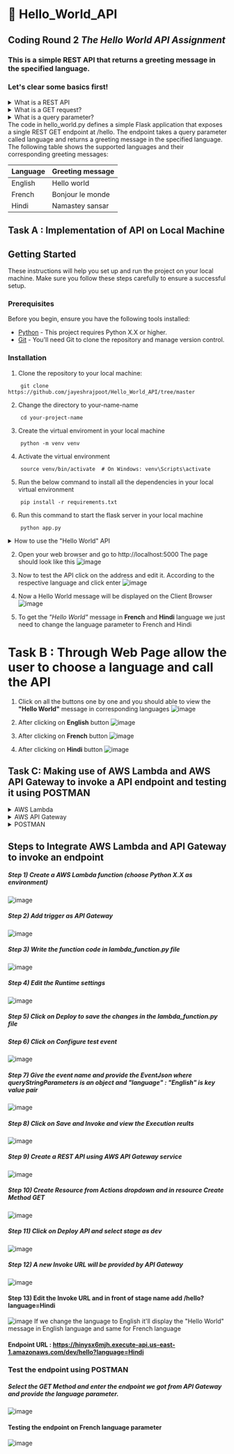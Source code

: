 # 📌 Hello_World_API
## Coding Round 2 _**The Hello World API Assignment**_
### This is a simple REST API that returns a greeting message in the specified language.
### Let's clear some basics first!
<details>

<summary>What is a REST API</summary>
A REST API is a way of accessing and interacting with data over the internet. REST stands for Representational 
State Transfer, and it is a set of architectural principles for designing web services.
</details>
<details><summary>What is a GET request?</summary>
A GET request is a HTTP request that is used to retrieve data from a server. The /hello endpoint in this API uses a GET request to get the greeting message for the specified language.
</details>
<details>
    <summary>What is a query parameter?</summary>
    A query parameter is a piece of information that is appended to the URL of a web request. The language query parameter in this API is used to specify the language of the greeting message.
</details>
The code in hello_world.py defines a simple Flask application that exposes a single REST GET endpoint at /hello. The endpoint takes a query parameter called language and returns a greeting message in the specified language. The following table shows the supported languages and their corresponding greeting messages:


| Language |    Greeting message |
|----------|   ------------------|
| English  |    Hello world      |
| French   |    Bonjour le monde | 
| Hindi	   |    Namastey sansar  |



## Task A : Implementation of API on Local Machine
## Getting Started

These instructions will help you set up and run the project on your local machine. Make sure you follow these steps carefully to ensure a successful setup.

### Prerequisites

Before you begin, ensure you have the following tools installed:

- [Python](https://www.python.org/downloads/) - This project requires Python X.X or higher.
- [Git](https://git-scm.com/downloads) - You'll need Git to clone the repository and manage version control.

### Installation

1. Clone the repository to your local machine:

```
    git clone https://github.com/jayeshrajpoot/Hello_World_API/tree/master
```
2. Change the directory to your-name-name
```
    cd your-project-name
```
3. Create the virtual enviroment in your local machine
```
    python -m venv venv
```
4. Activate the virtual environment
```
    source venv/bin/activate  # On Windows: venv\Scripts\activate
```
5. Run the below command to install all the dependencies in your local virtual environment
```
    pip install -r requirements.txt
```
6. Run this command to start the flask server in your local machine
```
    python app.py
```
<details>
    <summary>How to use the "Hello World" API</summary>
To use the "Hello World" API, you can use a web browser or a REST client.

To use a web browser, open the following URL in your browser:

http://localhost:5000/hello?language=English

The language parameter should be set to the language of the greeting message you want to receive. For example, to get a greeting message in French, you would use the following URL:

http://localhost:5000/hello?language=French

To use a REST client, you can use the following request:

GET http://localhost:5000/hello?language=English

The response will be a JSON object with the following structure:
{
"message": "Hello world"
}
</details>

2. Open your web browser and go to http://localhost:5000 The page should look like this
![image](https://github.com/jayeshrajpoot/Hello_World_API/assets/53878260/a78411d9-ae2c-408f-b31c-bf0f3b35f6d5)


3. Now to test the API click on the address and edit it. According to the respective language and click enter 
![image](https://github.com/jayeshrajpoot/Hello_World_API/assets/53878260/0df61883-0fdc-4e4c-9e55-1d9ad11620e4)

4. Now a Hello World message will be displayed on the Client Browser 
![image](https://github.com/jayeshrajpoot/Hello_World_API/assets/53878260/63c8bbd1-048a-4207-b5b9-6fdf73138d13)

6. To get the _"Hello World"_ message in **French** and **Hindi** language we just need to change the language parameter to French and Hindi
# Task B : Through Web Page allow the user to choose a language and call the API

1. Click on all the buttons one by one and you should able to view the **"Hello World"** message in corresponding languages
![image](https://github.com/jayeshrajpoot/Hello_World_API/assets/53878260/7e945047-101e-4ba4-8ada-02957e8a6f69)

2. After clicking on **English** button
![image](https://github.com/jayeshrajpoot/Hello_World_API/assets/53878260/33411b8b-aeb9-49b9-a5c2-42cc1ec942c4)

3. After clicking on **French** button
![image](https://github.com/jayeshrajpoot/Hello_World_API/assets/53878260/eb5c6650-0095-4434-962e-cc160f3a6584)

4. After clicking on **Hindi** button
![image](https://github.com/jayeshrajpoot/Hello_World_API/assets/53878260/94c0f396-f20e-42eb-b668-7f3a4c0dabe1)

## Task C: Making use of AWS Lambda and AWS API Gateway to invoke a API endpoint and testing it using POSTMAN  
<details>
    <summary>AWS Lambda</summary>
    AWS Lambda is a serverless computing service that allows you to run code without provisioning or managing servers. Lambda functions can be triggered by events, such as HTTP requests, database changes, or file uploads.
</details>
    <details>
    <summary>AWS API Gateway</summary>
    AWS API Gateway is a fully managed service that makes it easy to create, publish, maintain, monitor, and secure APIs. API Gateway can be used to expose your Lambda functions to the public or to other AWS services.
</details>
<details>
    <summary>POSTMAN</summary>
    POSTMAN is a popular API development and testing tool. POSTMAN allows you to send HTTP requests to APIs, view the response, and debug errors.
</details>

## Steps to Integrate AWS Lambda and API Gateway to invoke an endpoint 
##### Step 1) Create a AWS Lambda function (choose Python X.X as environment)
![image](https://github.com/jayeshrajpoot/Hello_World_API/assets/53878260/d1555cf0-8426-4129-9198-d12c36920408)

##### Step 2) Add trigger as API Gateway
![image](https://github.com/jayeshrajpoot/Hello_World_API/assets/53878260/8e077d45-d250-4b81-96e7-6fe02965b743)

##### Step 3) Write the function code in lambda_function.py file
![image](https://github.com/jayeshrajpoot/Hello_World_API/assets/53878260/bfe1a359-9006-4ae1-bfe7-aefe12c9e1a3)

##### Step 4) Edit the Runtime settings 
![image](https://github.com/jayeshrajpoot/Hello_World_API/assets/53878260/32a2a408-1426-4cfc-887f-d3ac0b9cd1c4)

##### Step 5) Click on Deploy to save the changes in the lambda_function.py file
##### Step 6) Click on Configure test event 
![image](https://github.com/jayeshrajpoot/Hello_World_API/assets/53878260/3bcdfe3a-df6f-4d7c-b413-b0f279a66e79)

##### Step 7) Give the event name and provide the EventJson where queryStringParameters is an object and "language" : "English" is key value pair
![image](https://github.com/jayeshrajpoot/Hello_World_API/assets/53878260/b1ac422b-5c5d-45f0-90db-222a720b76bc)

##### Step 8) Click on Save and Invoke and view the Execution reults
![image](https://github.com/jayeshrajpoot/Hello_World_API/assets/53878260/727f396b-c1b0-4188-880b-d6f2b42e3730)

##### Step 9) Create a REST API using AWS API Gateway service
![image](https://github.com/jayeshrajpoot/Hello_World_API/assets/53878260/c3fb2c53-b16e-4b49-8c8b-b0de736c1309)

##### Step 10) Create Resource from Actions dropdown and in resource Create Method GET
![image](https://github.com/jayeshrajpoot/Hello_World_API/assets/53878260/fd70c727-dd37-406e-8d1e-9db64aaecc18)

##### Step 11) Click on Deploy API and select stage as dev
![image](https://github.com/jayeshrajpoot/Hello_World_API/assets/53878260/5bb16688-5452-4312-98be-098fe1e57c3a)

##### Step 12) A new Invoke URL will be provided by API Gateway
![image](https://github.com/jayeshrajpoot/Hello_World_API/assets/53878260/9c2d5de9-8fb2-4cd2-b281-4556a73aa748)

#### Step 13) Edit the Invoke URL and in front of stage name add /hello?language=Hindi
![image](https://github.com/jayeshrajpoot/Hello_World_API/assets/53878260/31623908-4dcc-48d9-b2a5-e6786bb78355)
If we change the language to English it'll display the "Hello World" message in English language and same for French language
#### Endpoint URL : https://hinysx6mjh.execute-api.us-east-1.amazonaws.com/dev/hello?language=Hindi

### Test the endpoint using POSTMAN

##### Select the GET Method and enter the endpoint we got from API Gateway and provide the language parameter.
![image](https://github.com/jayeshrajpoot/Hello_World_API/assets/53878260/b29aaaf5-144a-4160-8519-a004959583e9)

#### Testing the endpoint on French language parameter
![image](https://github.com/jayeshrajpoot/Hello_World_API/assets/53878260/3f6ddd9b-1d03-47f4-8062-d5666041853a)

